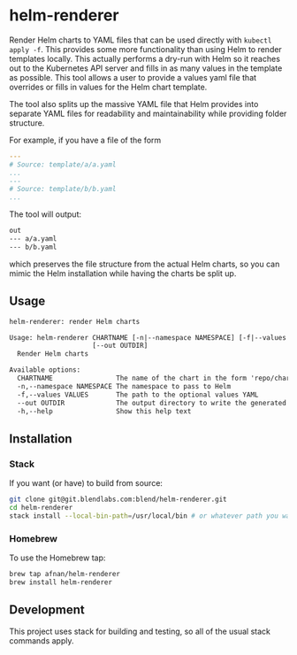 # helm-renderer

Render Helm charts to YAML files that can be used directly with 
`kubectl apply -f`. This provides some more functionality than using Helm to
render templates locally. This actually performs a dry-run with Helm so it
reaches out to the Kubernetes API server and fills in as many values in the
template as possible. This tool allows a user to provide a values yaml file
that overrides or fills in values for the Helm chart template.

The tool also splits up the massive YAML file that Helm provides into separate
YAML files for readability and maintainability while providing folder
structure.

For example, if you have a file of the form

```yaml
---
# Source: template/a/a.yaml
...
---
# Source: template/b/b.yaml
...
```

The tool will output:

```txt
out
--- a/a.yaml
--- b/b.yaml
```

which preserves the file structure from the actual Helm charts, so you can
mimic the Helm installation while having the charts be split up.

## Usage

```txt
helm-renderer: render Helm charts

Usage: helm-renderer CHARTNAME [-n|--namespace NAMESPACE] [-f|--values VALUES]
                     [--out OUTDIR]
  Render Helm charts

Available options:
  CHARTNAME                The name of the chart in the form 'repo/chartname'
  -n,--namespace NAMESPACE The namespace to pass to Helm
  -f,--values VALUES       The path to the optional values YAML
  --out OUTDIR             The output directory to write the generated files to
  -h,--help                Show this help text
```

## Installation

### Stack

If you want (or have) to build from source:

```sh
git clone git@git.blendlabs.com:blend/helm-renderer.git
cd helm-renderer
stack install --local-bin-path=/usr/local/bin # or whatever path you want
```

### Homebrew

To use the Homebrew tap:

```sh
brew tap afnan/helm-renderer
brew install helm-renderer
```

## Development

This project uses stack for building and testing, so all of the usual stack
commands apply.
